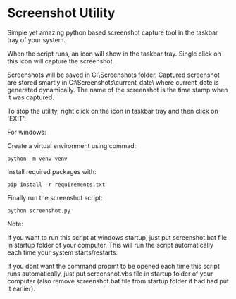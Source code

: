 # Screenshot Utility
Simple yet amazing python based screenshot capture tool in the taskbar tray of your system.

When the script runs, an icon will show in the taskbar tray. Single click on this icon will capture the screenshot.

Screenshots will be saved in C:\Screenshots folder\. Captured screenshot are stored smartly in  C:\Screenshots\current_date\ where current_date is generated dynamically. The name of the screenshot is the time stamp when it was captured.

To stop the utility, right click on the icon in taskbar tray and then click on 'EXIT'.

For windows:

Create a virtual environment using commad: 
        
    python -m venv venv
        
Install required packages with:

    pip install -r requirements.txt
    
Finally run the screenshot script:
    
    python screenshot.py
    
Note:

If you want to run this script at windows startup, just put screenshot.bat file in startup folder of your computer. This will run the script automatically each time your system starts/restarts.

If you dont want the command propmt to be opened each time this script runs automatically, just put screenshot.vbs file in startup folder of your computer (also remove screenshot.bat file from startup folder if had had put it earlier).



 
    
